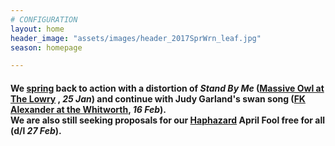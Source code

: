 ```yaml
---
# CONFIGURATION
layout: home
header_image: "assets/images/header_2017SprWrn_leaf.jpg"
season: homepage

---
```

#### We [spring](/current/2017-spring) back to action with a distortion of *Stand By Me* ([Massive Owl at The Lowry](/current/2017-spring/massiveowl) , *25 Jan*) and continue with Judy Garland's swan song ([FK Alexander at the Whitworth](/current/2017-spring/alexander), *16 Feb*).<br>We are also still seeking proposals for our [Haphazard](/hab/haphazard) April Fool free for all (d/l *27 Feb*).
